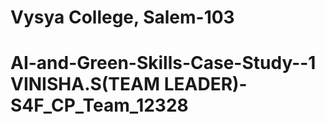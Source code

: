 # Vysya College, Salem-103
# AI-and-Green-Skills-Case-Study--1 VINISHA.S(TEAM LEADER)-S4F_CP_Team_12328
